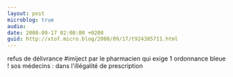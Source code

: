 ```yaml
---
layout: post
microblog: true
audio: 
date: 2008-09-17 02:00:00 +0200
guid: http://xtof.micro.blog/2008/09/17/t924385711.html
---
```

refus de délivrance #imiject par le pharmacien qui exige 1 ordonnance bleue ! sos médecins : dans l'illégalité de prescription
